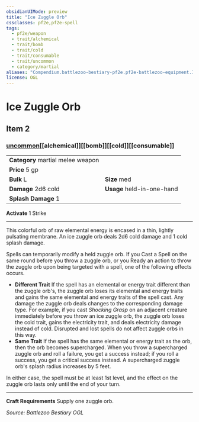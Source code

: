 ```yaml
---
obsidianUIMode: preview
title: "Ice Zuggle Orb"
cssclasses: pf2e,pf2e-spell
tags:
  - pf2e/weapon
  - trait/alchemical
  - trait/bomb
  - trait/cold
  - trait/consumable
  - trait/uncommon
  - category/martial
aliases: "Compendium.battlezoo-bestiary-pf2e.pf2e-battlezoo-equipment.Item.vvjHD2cyDL4QwYoE"
license: OGL
---
```

# Ice Zuggle Orb
## Item 2
### [uncommon](uncommon "Uncommon Rarity Trait")[[alchemical]][[bomb]][[cold]][[consumable]]

|  |  |
| -- | -- |
| **Category** martial melee weapon |  |
| **Price** 5 gp |  |
| **Bulk** L | **Size** med |
| **Damage** 2d6 cold  | **Usage** held-in-one-hand |
| **Splash Damage** 1 | |


**Activate** 1 Strike

* * *

This colorful orb of raw elemental energy is encased in a thin, lightly pulsating membrane. An ice zuggle orb deals 2d6 cold damage and 1 cold splash damage.

Spells can temporarily modify a held zuggle orb. If you Cast a Spell on the same round before you throw a zuggle orb, or you Ready an action to throw the zuggle orb upon being targeted with a spell, one of the following effects occurs.

*   **Different Trait** If the spell has an elemental or energy trait different than the zuggle orb's, the zuggle orb loses its elemental and energy traits and gains the same elemental and energy traits of the spell cast. Any damage the zuggle orb deals changes to the corresponding damage type. For example, if you cast _Shocking Grasp_ on an adjacent creature immediately before you throw an ice zuggle orb, the zuggle orb loses the cold trait, gains the electricity trait, and deals electricity damage instead of cold. Disrupted and lost spells do not affect zuggle orbs in this way.
*   **Same Trait** If the spell has the same elemental or energy trait as the orb, then the orb becomes supercharged. When you throw a supercharged zuggle orb and roll a failure, you get a success instead; if you roll a success, you get a critical success instead. A supercharged zuggle orb's splash radius increases by 5 feet.

In either case, the spell must be at least 1st level, and the effect on the zuggle orb lasts only until the end of your turn.

* * *

**Craft Requirements** Supply one zuggle orb.

*Source: Battlezoo Bestiary*
*OGL*